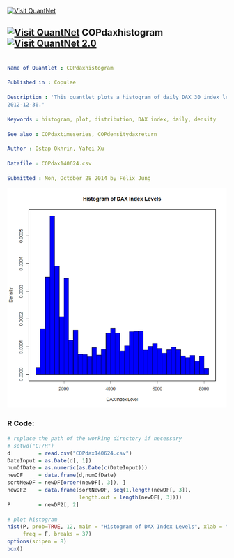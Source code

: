 
[<img src="https://github.com/QuantLet/Styleguide-and-FAQ/blob/master/pictures/banner.png" width="880" alt="Visit QuantNet">](http://quantlet.de/index.php?p=info)

## [<img src="https://github.com/QuantLet/Styleguide-and-Validation-procedure/blob/master/pictures/qloqo.png" alt="Visit QuantNet">](http://quantlet.de/) **COPdaxhistogram** [<img src="https://github.com/QuantLet/Styleguide-and-Validation-procedure/blob/master/pictures/QN2.png" width="60" alt="Visit QuantNet 2.0">](http://quantlet.de/d3/ia)

```yaml

Name of Quantlet : COPdaxhistogram

Published in : Copulae

Description : 'This quantlet plots a histogram of daily DAX 30 index levels from 1986-01-02 until
2012-12-30.'

Keywords : histogram, plot, distribution, DAX index, daily, density

See also : COPdaxtimeseries, COPdensitydaxreturn

Author : Ostap Okhrin, Yafei Xu

Datafile : COPdax140624.csv

Submitted : Mon, October 28 2014 by Felix Jung

```

![Picture1](COPdaxhistogram.png)


### R Code:
```r
# replace the path of the working directory if necessary
# setwd("C:/R") 
d         = read.csv("COPdax140624.csv")
DateInput = as.Date(d[, 1])
numOfDate = as.numeric(as.Date(c(DateInput)))
newDF     = data.frame(d,numOfDate)
sortNewDF = newDF[order(newDF[, 3]), ]
newDF2    = data.frame(sortNewDF, seq(1,length(newDF[, 3]),
                       length.out = length(newDF[, 3]))) 
P         = newDF2[, 2]

# plot histogram
hist(P, prob=TRUE, 12, main = "Histogram of DAX Index Levels", xlab = "DAX Index Level", col = "Blue", 
     freq = F, breaks = 37)
options(scipen = 8)
box()
```
